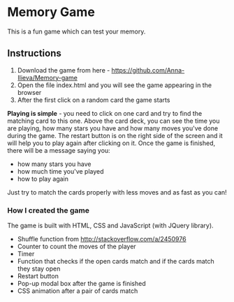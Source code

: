 # Memory Game 

This is a fun game which can test your memory. 

## Instructions

1. Download the game from here - https://github.com/Anna-Ilieva/Memory-game
2. Open the file index.html and you will see the game appearing in the browser
3. After the first click on a random card the game starts

**Playing is simple** - you need to click on one card and try to find the matching card to this one. 
Above the card deck, you can see the time you are playing, how many stars you have and how many moves you've done during the game. 
The restart button is on the right side of the screen and it will help you to play again after clicking on it. 
Once the game is finished, there will be a message saying you:
- how many stars you have
- how much time you've played
- how to play again

Just try to match the cards properly with less moves and as fast as you can!

### How I created the game

The game is built with HTML, CSS and JavaScript (with JQuery library). 
- Shuffle function from http://stackoverflow.com/a/2450976
- Counter to count the moves of the player
- Timer 
- Function that checks if the open cards match and if the cards match they stay open
- Restart button
- Pop-up modal box after the game is finished
- CSS animation after a pair of cards match



